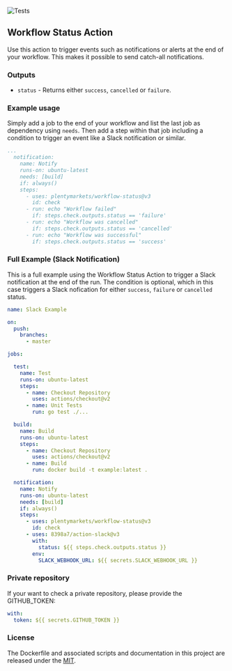 ![Tests](https://github.com/martialonline/workflow-status/workflows/Tests/badge.svg)
## Workflow Status Action

Use this action to trigger events such as notifications or alerts at the end of your workflow. This makes it possible to send catch-all notifications.

### Outputs

* `status` - Returns either `success`, `cancelled` or `failure`.

### Example usage

Simply add a job to the end of your workflow and list the last job as dependency using `needs`. Then add a step within that job including a condition to trigger an event like a Slack notification or similar.

```yaml
...
  notification:
    name: Notify
    runs-on: ubuntu-latest
    needs: [build]
    if: always()
    steps: 
      - uses: plentymarkets/workflow-status@v3
        id: check
      - run: echo "Workflow failed"
        if: steps.check.outputs.status == 'failure'
      - run: echo "Workflow was cancelled"
        if: steps.check.outputs.status == 'cancelled'
      - run: echo "Workflow was successful"
        if: steps.check.outputs.status == 'success'
```

### Full Example (Slack Notification)

This is a full example using the Workflow Status Action to trigger a Slack notification at the end of the run. The condition is optional, which in this case triggers a Slack nofication for either `success`, `failure` or `cancelled` status.

```yaml
name: Slack Example

on:
  push:
    branches:
      - master

jobs:

  test:
    name: Test
    runs-on: ubuntu-latest
    steps:
      - name: Checkout Repository
        uses: actions/checkout@v2
      - name: Unit Tests
        run: go test ./...

  build:
    name: Build
    runs-on: ubuntu-latest
    steps:
      - name: Checkout Repository
        uses: actions/checkout@v2
      - name: Build
        run: docker build -t example:latest .

  notification:
    name: Notify
    runs-on: ubuntu-latest
    needs: [build]
    if: always()
    steps: 
      - uses: plentymarkets/workflow-status@v3
        id: check
      - uses: 8398a7/action-slack@v3
        with:
          status: ${{ steps.check.outputs.status }}
        env:
          SLACK_WEBHOOK_URL: ${{ secrets.SLACK_WEBHOOK_URL }}
```

### Private repository

If your want to check a private repository, please provide the GITHUB_TOKEN:

```yaml
with:
  token: ${{ secrets.GITHUB_TOKEN }}
```

### License
The Dockerfile and associated scripts and documentation in this project are released under the [MIT](license).
